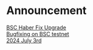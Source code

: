 
# Announcement

<div class="doc-announce">
    <a href="./haber-fix/">
        <div>
            <div class="announce-title">BSC Haber Fix Upgrade</div>
            <div class="announce-desc">Bugfixing on BSC testnet</div>
        </div>
        <span class="announce-date">2024 July 3rd</span>
    </a>
</div>
